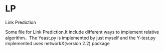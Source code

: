 # LP
Link Prediction  

Some file for Link Prediction,It include different ways to implement relative algorithm，The Yeast.py is implemented by just myself and the Y-test.py implemented uses networkX(version 2.2) package
